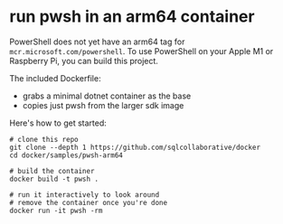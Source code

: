 
# run pwsh in an arm64 container

PowerShell does not yet have an arm64 tag for `mcr.microsoft.com/powershell`. To use PowerShell on your Apple M1 or Raspberry Pi, you can build this project.

The included Dockerfile:

* grabs a minimal dotnet container as the base
* copies just pwsh from the larger sdk image

Here's how to get started:

```
# clone this repo
git clone --depth 1 https://github.com/sqlcollaborative/docker
cd docker/samples/pwsh-arm64

# build the container
docker build -t pwsh .

# run it interactively to look around
# remove the container once you're done
docker run -it pwsh -rm
```